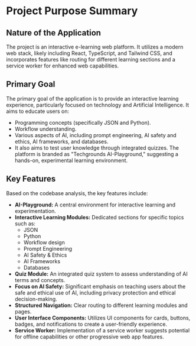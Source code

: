 # Project Purpose Summary

## Nature of the Application

The project is an interactive e-learning web platform. It utilizes a modern web stack, likely including React, TypeScript, and Tailwind CSS, and incorporates features like routing for different learning sections and a service worker for enhanced web capabilities.

## Primary Goal

The primary goal of the application is to provide an interactive learning experience, particularly focused on technology and Artificial Intelligence. It aims to educate users on:
- Programming concepts (specifically JSON and Python).
- Workflow understanding.
- Various aspects of AI, including prompt engineering, AI safety and ethics, AI frameworks, and databases.
- It also aims to test user knowledge through integrated quizzes.
The platform is branded as "Techgrounds AI-Playground," suggesting a hands-on, experimental learning environment.

## Key Features

Based on the codebase analysis, the key features include:

- **AI-Playground:** A central environment for interactive learning and experimentation.
- **Interactive Learning Modules:** Dedicated sections for specific topics such as:
    - JSON
    - Python
    - Workflow design
    - Prompt Engineering
    - AI Safety & Ethics
    - AI Frameworks
    - Databases
- **Quiz Module:** An integrated quiz system to assess understanding of AI terms and concepts.
- **Focus on AI Safety:** Significant emphasis on teaching users about the safe and ethical use of AI, including privacy protection and ethical decision-making.
- **Structured Navigation:** Clear routing to different learning modules and pages.
- **User Interface Components:** Utilizes UI components for cards, buttons, badges, and notifications to create a user-friendly experience.
- **Service Worker:** Implementation of a service worker suggests potential for offline capabilities or other progressive web app features.
